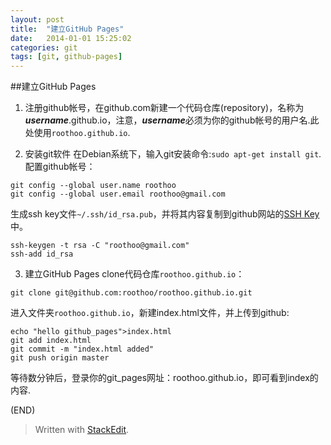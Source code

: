 ```yaml
---
layout: post
title:  "建立GitHub Pages"
date:   2014-01-01 15:25:02
categories: git 
tags: [git, github-pages]
---
```


##建立GitHub Pages
1.  注册github帐号，在github.com新建一个代码仓库(repository)，名称为***username***.github.io，注意，***username***必须为你的github帐号的用户名.此处使用`roothoo.github.io`.

2.  安装git软件
在Debian系统下，输入git安装命令:`sudo apt-get install git`.
配置github帐号：

   ```
git config --global user.name roothoo
git config --global user.email roothoo@gmail.com
   ```

生成ssh key文件`~/.ssh/id_rsa.pub`，并将其内容复制到github网站的[SSH Key](https://github.com/settings/ssh)中。

  ```
ssh-keygen -t rsa -C "roothoo@gmail.com"
ssh-add id_rsa
  ```

3.  建立GitHub Pages
clone代码仓库`roothoo.github.io`：

  ```
git clone git@github.com:roothoo/roothoo.github.io.git
  ```

进入文件夹`roothoo.github.io`，新建index.html文件，并上传到github:

  ```
echo "hello github_pages">index.html
git add index.html
git commit -m "index.html added"
git push origin master
  ```

等待数分钟后，登录你的git_pages网址：roothoo.github.io，即可看到index的内容.

(END)
> Written with [StackEdit](https://stackedit.io/).
